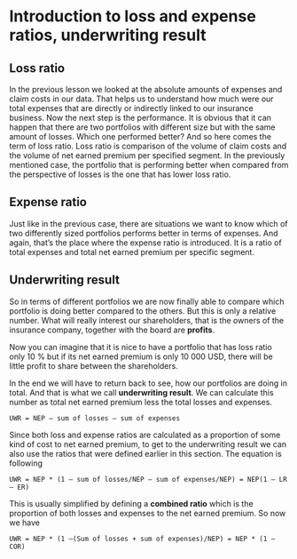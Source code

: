 # Introduction to loss and expense ratios, underwriting result

## Loss ratio
In the previous lesson we looked at the absolute amounts of expenses and claim costs in our data. That helps us to understand how much were our total expenses that are directly or indirectly linked to our insurance business.
Now the next step is the performance. It is obvious that it can happen that there are two portfolios with different size but with the same amount of losses. Which one performed better? And so here comes the term of loss ratio. Loss ratio is comparison of the volume of claim costs and the volume of net earned premium per specified segment.
In the previously mentioned case, the portfolio that is performing better when compared from the perspective of losses is the one that has lower loss ratio.

## Expense ratio
Just like in the previous case, there are situations we want to know which of two differently sized portfolios performs better in terms of expenses. And again, that’s the place where the expense ratio is introduced. It is a ratio of total expenses and total net earned premium per specific segment.

## Underwriting result
So in terms of different portfolios we are now finally able to compare which portfolio is doing better compared to the others. But this is only a relative number. What will really interest our shareholders, that is the owners of the insurance company, together with the board are **profits**.

Now you can imagine that it is nice to have a portfolio that has loss ratio only 10 % but if its net earned premium is only 10 000 USD, there will be little profit to share between the shareholders.

In the end we will have to return back to see, how our portfolios are doing in total. And that is what we call **underwriting result**. We can calculate this number as total net earned premium less the total losses and expenses.

```
UWR = NEP – sum of losses – sum of expenses
```
Since both loss and expense ratios are calculated as a proportion of some kind of cost to net earned premium, to get to the underwriting result we can also use the ratios that were defined earlier in this section. The equation is following
```
UWR = NEP * (1 – sum of losses/NEP – sum of expenses/NEP) = NEP(1 – LR – ER)
```

This is usually simplified by defining a **combined ratio** which is the proportion of both losses and expenses to the net earned premium. So now we have

```
UWR = NEP * (1 –(Sum of losses + sum of expenses)/NEP) = NEP * (1 – COR)
```
